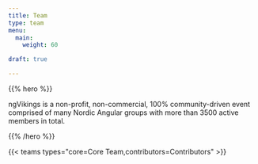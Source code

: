 ```yaml
---
title: Team
type: team
menu:
  main:
    weight: 60

draft: true

---
```


{{% hero %}}

ngVikings is a non-profit, non-commercial, 100% community-driven event comprised of many Nordic Angular groups with more than 3500 active members in total.

{{% /hero %}}

<!-- ... -->

{{< teams types="core=Core Team,contributors=Contributors" >}}